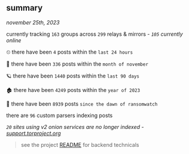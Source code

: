 
## summary
_november 25th, 2023_

currently tracking `163` groups across `299` relays & mirrors - _`105` currently online_

⏲ there have been `4` posts within the `last 24 hours`

🦈 there have been `336` posts within the `month of november`

🪐 there have been `1440` posts within the `last 90 days`

🏚 there have been `4249` posts within the `year of 2023`

🦕 there have been `8939` posts `since the dawn of ransomwatch`

there are `96` custom parsers indexing posts

_`20` sites using v2 onion services are no longer indexed - [support.torproject.org](https://support.torproject.org/onionservices/v2-deprecation/)_

> see the project [README](https://github.com/joshhighet/ransomwatch#ransomwatch--) for backend technicals
